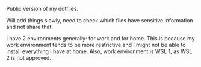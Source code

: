 Public version of my dotfiles.

Will add things slowly, need to check which files have sensitive information and not share that.

I have 2 environments generally: for work and for home. This is because my work environment tends to be more restrictive and I might not be able to install everything I have at home. Also, work environment is WSL 1, as WSL 2 is not approved.